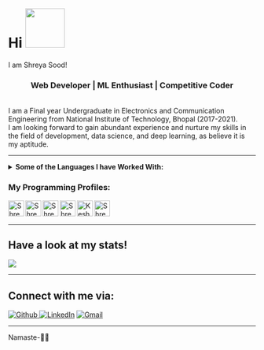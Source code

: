  # Hi <img src="https://user-images.githubusercontent.com/58930225/89118373-e6413b00-d4c2-11ea-8cbc-8ca7ac9abb1d.gif" width="80px">
I am Shreya Sood!<br/> 
<center>
       <h3>Web Developer | ML Enthusiast | Competitive Coder</h3><br/> 
</center>
I am a Final year Undergraduate in Electronics and Communication Engineering from National Institute of Technology, Bhopal (2017-2021).<br/> I am looking forward to gain abundant experience and nurture my skills in the field of development, data science, and deep learning, as believe it is my aptitude.<br/>

---
<details>
<summary><strong>Some of the Languages I have Worked With:</strong></summary>
 <br>
 <ul>
  <li>HTML5</li>
  <li>Bootstrap</li>
  <li>CSS</li>
  <li>SQL</li>
  <li>PHP</li>
  <li>Python</li>
  <li>C++</li>
  <li>OpenCV</li>
  <li>C</li>
 </ul>
 </details>
   <h3>My Programming Profiles:</h3>
  <a href="https://www.hackerrank.com/soodshreya702" title='Hackerrank'>
    <img align="left" alt="Shreya's hackerrank" width="32px" src="https://cdn.jsdelivr.net/npm/simple-icons@3.2.0/icons/hackerrank.svg" />
</a>
<a href="https://auth.geeksforgeeks.org/user/abcd124/practice/" title='geeksforgeeks'>
    <img align="left" alt="Shreya's geeksforgeeks" width="32px" src="https://cdn.jsdelivr.net/npm/simple-icons@3.2.0/icons/geeksforgeeks.svg" />
</a>
<a href="https://leetcode.com/abcd124/" title='Leetcode'>
    <img align="left" alt="Shreya's Leetcode" width="32px" src="https://cdn.jsdelivr.net/npm/simple-icons@v3/icons/leetcode.svg" />
</a>
<a href="https://www.codechef.com/users/abc124" title='Codechef'>
    <img align="left" alt="Shreya's Codechef" width="32px" src="https://cdn.jsdelivr.net/npm/simple-icons@v3/icons/codechef.svg" />
<a href="https://www.hackerearth.com/@keshavsingh4522" title='hackerearth'>
    <img align="left" alt="Keshav's hackerearth" width="32px" src="https://cdn.jsdelivr.net/npm/simple-icons@3.2.0/icons/hackerearth.svg" />
</a>
<a href="https://www.coursera.org/user/bbe8c7f017b4b82626f0eef1765aaed3" title='Coursera'>
    <img align="left" alt="Shreya's Coursera" width="32px" src="https://cdn.jsdelivr.net/npm/simple-icons@3.2.0/icons/coursera.svg" />
</a>
 <br/><br/>
 
---
## Have a look at my stats!
<img src = "https://github-readme-stats.vercel.app/api/top-langs/?username=Shreya-124&theme=tokyonight">

---

## Connect with me via:

<a href="https://github.com/Shreya-124" target="_blank"><img alt="Github" src="https://img.shields.io/badge/GitHub-%2312100E.svg?&style=for-the-badge&logo=Github&logoColor=white" /></a><a href="https://www.linkedin.com/in/shreya-s-08a22819b" target="_blank"> <img alt="LinkedIn" src="https://img.shields.io/badge/linkedin-%230077B5.svg?&style=for-the-badge&logo=linkedin&logoColor=white" /></a> [![Gmail](https://img.shields.io/badge/-GMAIL-D14836?style=for-the-badge&logo=gmail&logoColor=white)](mailto:soodshreya702@gmail.com)

---

Namaste-🙏🏼
